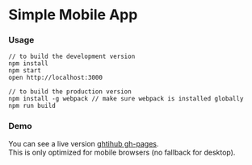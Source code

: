 Simple Mobile App
=====================

### Usage

```
// to build the development version
npm install
npm start
open http://localhost:3000

// to build the production version
npm install -g webpack // make sure webpack is installed globally
npm run build
```

### Demo
You can see a live version [ghtihub gh-pages](http://aminroosta.ir/simplemobileapp/).  
This is only optimized for mobile browsers (no fallback for desktop).
